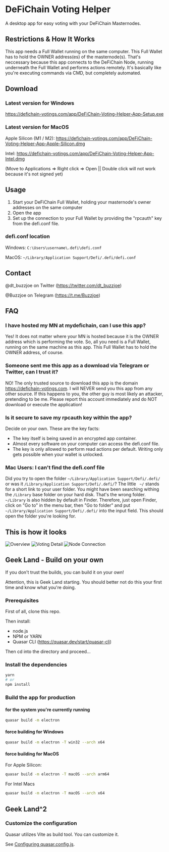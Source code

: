# DeFiChain Voting Helper

A desktop app for easy voting with your DeFiChain Masternodes.

## Restrictions & How It Works
This app needs a Full Wallet running on the same computer. This Full Wallet has to hold the OWNER address(es) of the masternode(s).
That's neccessary because this app connects to the DeFiChain Node, running underneath the Full Wallet and performs actions remotely. It's basically like you're executing commands via CMD, but completely automated.

## Download

### Latest version for Windows
https://defichain-votings.com/app/DeFiChain-Voting-Helper-App-Setup.exe

### Latest version for MacOS
Apple Silicon (M1 / M2): https://defichain-votings.com/app/DeFiChain-Voting-Helper-App-Apple-Silicon.dmg

Intel: https://defichain-votings.com/app/DeFiChain-Voting-Helper-App-Intel.dmg

(Move to Applications => Right click => Open || Double click will not work because it's not signed yet)

## Usage

1. Start your DeFiChain Full Wallet, holding your masternode's owner addresses on the same computer
2. Open the app
3. Set up the connection to your Full Wallet by providing the "rpcauth" key from the defi.conf file.

### defi.conf location
Windows: ```C:\Users\username\.defi\defi.conf```

MacOS: ```~/Library/Application Support/Defi/.defi/defi.conf```

## Contact
@dt_buzzjoe on Twitter (https://twitter.com/dt_buzzjoe)

@Buzzjoe on Telegram (https://t.me/Buzzjoe)


## FAQ

### I have hosted my MN at mydefichain, can I use this app?

Yes! It does not matter where your MN is hosted because it is the OWNER address which is performing the vote. So, all you need is a Full Wallet, running on the same machine as this app. This Full Wallet has to hold the OWNER address, of course.


### Someone sent me this app as a download via Telegram or Twitter, can I trust it?

NO! The only trusted source to download this app is the domain https://defichain-votings.com. I will NEVER send you this app from any other source. If this happens to you, the other guy is most likely an attacker, pretending to be me. Please report this account immediately and do NOT download or execute the application!

### Is it secure to save my rpcauth key within the app?

Decide on your own. These are the key facts:
- The key itself is being saved in an encrypted app container.
- Almost every software on your computer can access the defi.conf file.
- The key is only allowed to perform read actions per default. Writing only gets possible when your wallet is unlocked.

### Mac Users: I can't find the defi.conf file

Did you try to open the folder ```~/Library/Application Support/Defi/.defi/``` or was it ```/Library/Application Support/Defi/.defi/```? The little ```
~/``` stands for a short link to your user folder. You might have been searching withing the ```/Library``` base folder on your hard disk. That's the wrong folder. ```~/Library``` is also hidden by default in Finder. Therefore, just open Finder, click on "Go to" in the menu bar, then "Go to folder" and put ```~/Library/Application Support/Defi/.defi/``` into the input field. This should open the folder you're looking for.

## This is how it looks

![Overview](https://raw.githubusercontent.com/DerFuchs/defichain-voting-helper/main/img/screenshot1.png)
![Voting Detail](https://raw.githubusercontent.com/DerFuchs/defichain-voting-helper/main/img/screenshot2.png)
![Node Connection](https://raw.githubusercontent.com/DerFuchs/defichain-voting-helper/main/img/screenshot3.png)


## Geek Land - Build on your own

If you don't trust the builds, you can build it on your own!

Attention, this is Geek Land starting. You should better not do this your first time and know what you're doing.

### Prerequisites 
First of all, clone this repo. 

Then install: 
- node.js
- NPM or YARN
- Quasar CLI (https://quasar.dev/start/quasar-cli)

Then cd into the directory and proceed...

### Install the dependencies

```bash
yarn
# or
npm install
```

### Build the app for production

#### for the system you're currently running

```bash
quasar build -m electron
```

#### force building for Windows

```bash
quasar build -m electron -T win32 --arch x64
```

#### force building for MacOS

For Apple Silicon:
```bash
quasar build -m electron -T macOS --arch arm64
```

For Intel Macs
```bash
quasar build -m electron -T macOS --arch x64
```

## Geek Land^2

### Customize the configuration

Quasar utilizes Vite as build tool. You can customize it.

See [Configuring quasar.config.js](https://v2.quasar.dev/quasar-cli-vite/quasar-config-js).
